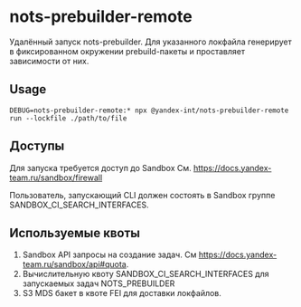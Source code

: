 # nots-prebuilder-remote

Удалённый запуск nots-prebuilder. Для указанного локфайла генерирует в фиксированном окружении prebuild-пакеты и проставляет зависимости от них.

## Usage

```
DEBUG=nots-prebuilder-remote:* npx @yandex-int/nots-prebuilder-remote run --lockfile ./path/to/file
```

## Доступы

Для запуска требуется доступ до Sandbox См. https://docs.yandex-team.ru/sandbox/firewall

Пользователь, запускающий CLI должен состоять в Sandbox группе SANDBOX_CI_SEARCH_INTERFACES.

## Используемые квоты

1) Sandbox API запросы на создание задач. См https://docs.yandex-team.ru/sandbox/api#quota.
2) Вычислительную квоту SANDBOX_CI_SEARCH_INTERFACES для запускаемых задач NOTS_PREBUILDER
3) S3 MDS бакет в квоте FEI для доставки локфайлов.
